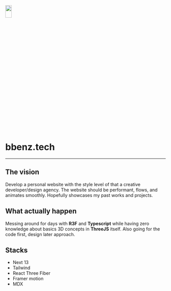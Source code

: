 <img src="https://i.ibb.co/bJTh6HP/Group-3930.jpg"  width="20%" height="10%">

# bbenz.tech

---

## The vision

Develop a personal website with the style level of that a creative developer/design agency. The website should be performant, flows, and animates smoothly. Hopefully showcases my past works and projects.

## What actually happen

Messing around for days with **R3F** and **Typescript** while having zero knowledge about basics 3D concepts in **ThreeJS** itself. Also going for the code first, design later approach.

## Stacks

- Next 13
- Tailwind
- React Three Fiber
- Framer motion
- MDX
